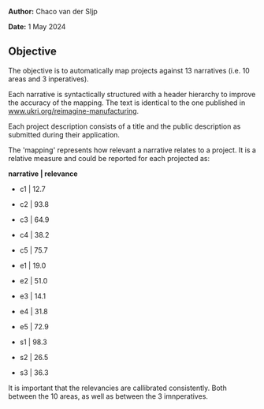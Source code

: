 **Author:** Chaco van der SIjp

**Date:** 1 May 2024

## Objective

The objective is to automatically map projects against 13 narratives (i.e. 10 areas and 3 inperatives).

Each narrative is syntactically structured with a header hierarchy to improve the accuracy of the mapping. The text is identical to the one published in www.ukri.org/reimagine-manufacturing.

Each project description consists of a title and the public description as submitted during their application.

The 'mapping' represents how relevant a narrative relates to a project. It is a relative measure and could be reported for each projected as:


**narrative | relevance**

- c1	 |	12.7
- c2	 |	93.8
- c3	 |	64.9
- c4	 |	38.2
- c5	 |	75.7
- e1	 |	19.0
- e2	 |	51.0
- e3	 |	14.1
- e4	 |	31.8
- e5	 |	72.9

- s1	 |	98.3
- s2	 |	26.5
- s3	 |	36.3


It is important that the relevancies are callibrated consistently. Both between the 10 areas, as well as between the 3 imnperatives.
